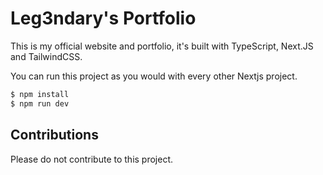 # Leg3ndary's Portfolio

This is my official website and portfolio, it's built with TypeScript, Next.JS and TailwindCSS.

You can run this project as you would with every other Nextjs project.

```bash
$ npm install
$ npm run dev
```

## Contributions

Please do not contribute to this project.
